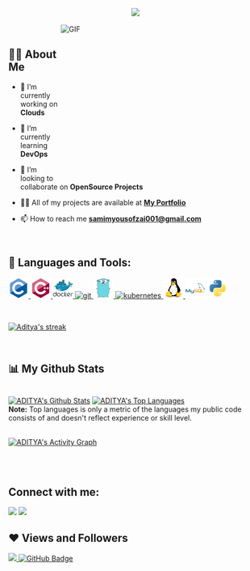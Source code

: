 <p align="center">
  <a href="https://github.com/fairyland0926"><img src="https://readme-typing-svg.herokuapp.com/?lines=Hi,%20I'm%20Samim%20Yousofzai%20👋;&font=Pacifico&center=true&width=650&height=120&color=58a6ff&vCenter=true&size=45%22"></a>
</p>
<div align = "left">
  <img  align=right alt="GIF" src="https://github.com/abhisheknaiidu/abhisheknaiidu/blob/master/code.gif?raw=true" width="400" height="300" />
<br>


## 🙋‍♂️ About Me
<!-- <h2 align="left"> <img src="https://media.giphy.com/media/26DoiqmYcxgFICb3G/giphy.gif" width="30px"> About Me</h2> -->

- 🔭 I’m currently working on **Clouds**

- 🌱 I’m currently learning **DevOps**

- 👯 I’m looking to collaborate on **OpenSource Projects**

- 👨‍💻 All of my projects are available at **[My Portfolio](https://github.com/Samimyousofzai?tab=repositories)**

- 📫 How to reach me **samimyousofzai001@gmail.com**



<br/>

## 🚀 Languages and Tools:


<p align="left"> <a href="https://www.cprogramming.com/" target="_blank" rel="noreferrer"> <img src="https://raw.githubusercontent.com/devicons/devicon/master/icons/c/c-original.svg" alt="c" width="40" height="40"/> </a> <a href="https://www.w3schools.com/cpp/" target="_blank" rel="noreferrer"> <img src="https://raw.githubusercontent.com/devicons/devicon/master/icons/cplusplus/cplusplus-original.svg" alt="cplusplus" width="40" height="40"/> </a> <a href="https://www.docker.com/" target="_blank" rel="noreferrer"> <img src="https://raw.githubusercontent.com/devicons/devicon/master/icons/docker/docker-original-wordmark.svg" alt="docker" width="40" height="40"/> </a> <a href="https://git-scm.com/" target="_blank" rel="noreferrer"> <img src="https://www.vectorlogo.zone/logos/git-scm/git-scm-icon.svg" alt="git" width="40" height="40"/> </a> <a href="https://golang.org" target="_blank" rel="noreferrer"> <img src="https://raw.githubusercontent.com/devicons/devicon/master/icons/go/go-original.svg" alt="go" width="40" height="40"/> </a> <a href="https://kubernetes.io" target="_blank" rel="noreferrer"> <img src="https://www.vectorlogo.zone/logos/kubernetes/kubernetes-icon.svg" alt="kubernetes" width="40" height="40"/> </a> <a href="https://www.linux.org/" target="_blank" rel="noreferrer"> <img src="https://raw.githubusercontent.com/devicons/devicon/master/icons/linux/linux-original.svg" alt="linux" width="40" height="40"/> </a> <img src="https://raw.githubusercontent.com/devicons/devicon/master/icons/mysql/mysql-original-wordmark.svg" alt="mysql" width="40" height="40"/> </a> <a href="https://www.python.org" target="_blank" rel="noreferrer"> <img src="https://raw.githubusercontent.com/devicons/devicon/master/icons/python/python-original.svg" alt="python" width="40" height="40"/> </a> </p>


<!-- [![React Badge](https://img.shields.io/badge/-React-61DBFB?style=for-the-badge&labelColor=black&logo=react&logoColor=61DBFB)](#)  [![Javascript Badge](https://img.shields.io/badge/-Javascript-F0DB4F?style=for-the-badge&labelColor=black&logo=javascript&logoColor=F0DB4F)](#) [![Typescript Badge](https://img.shields.io/badge/-Typescript-007acc?style=for-the-badge&labelColor=black&logo=typescript&logoColor=007acc)](#) [![Nodejs Badge](https://img.shields.io/badge/-Nodejs-3C873A?style=for-the-badge&labelColor=black&logo=node.js&logoColor=3C873A)](#) [![GraphQL Badge](https://img.shields.io/badge/-GraphQl-e535ab?style=for-the-badge&labelColor=black&logo=node.js&logoColor=e535ab)](#) -->
<br/>

<p align="left">
    <a href="https://github.com/AdityaKoranga/github-readme-streak-stats">
        <img title="🔥 Get streak stats for your profile at git.io/streak-stats" alt="Aditya's streak" src="https://github-readme-streak-stats.herokuapp.com/?user=AdityaKoranga&theme=black-ice&hide_border=true&stroke=0000&background=060A0CD0"/>
    </a>
</p>

<br/>

## 📊 My Github Stats

  <br/>
    <a href="https://github.com/AdityaKoranga/github-readme-stats"><img alt="ADITYA's Github Stats" src="https://github-readme-stats.vercel.app/api?username=AdityaKoranga&show_icons=true&count_private=true&theme=react&hide_border=true&bg_color=0D1117" /></a>
  <a href="https://github.com/AdityaKoranga/github-readme-stats"><img alt="ADITYA's Top Languages" src="https://github-readme-stats.vercel.app/api/top-langs/?username=AdityaKoranga&langs_count=8&count_private=true&layout=compact&theme=react&hide_border=true&bg_color=0D1117" /></a>
  <br/>
  <b>Note:</b> Top languages is only a metric of the languages my public code consists of and doesn't reflect experience or skill level.


<br/>
<br/>

<a href="https://github.com/AdityaKoranga/github-readme-activity-graph"><img alt="ADITYA's Activity Graph" src="https://activity-graph.herokuapp.com/graph?username=AdityaKoranga&bg_color=0D1117&color=5BCDEC&line=5BCDEC&point=FFFFFF&hide_border=true" /></a>

<br/>
<br/>

## Connect with me:
<p align="left">

<a href = "https://www.https://www.linkedin.com/in/samim-yousofzai-924508172/"><img src="https://img.icons8.com/fluent/48/000000/linkedin.png"/></a>
<a href = "https://twitter.com/AddyTiv"><img src="https://img.icons8.com/fluent/48/000000/twitter.png"/></a>



</p>

## ❤ Views and Followers
<a href="https://github.com/AdityaKoranga/github-profile-views-counter">
    <img src="https://komarev.com/ghpvc/?username=AddyTiv">
</a>
<a href="https://github.com/Samimyousofzai/Java-Practical-?tab=followers"><img src="https://img.shields.io/github/followers/AdityaKoranga?label=Followers&style=social" alt="GitHub Badge"></a>
